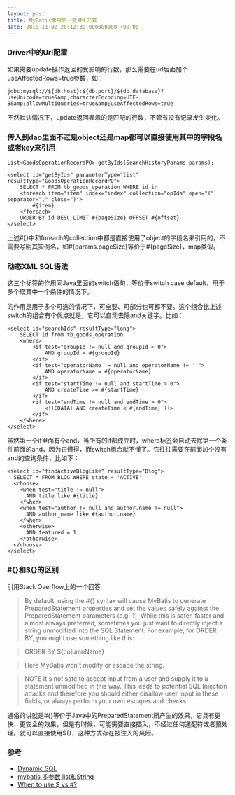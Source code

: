 ```yaml
---
layout: post
title: MyBatis常用的一些XML元素
date: 2018-11-02 20:12:39.000000000 +08:00
---
```



### Driver中的Url配置

如果需要update操作返回的受影响的行数，那么需要在url后面加个useAffectedRows=true参数，如：

```
jdbc:mysql://${db.host}:${db.port}/${db.database}?useUnicode=true&amp;characterEncoding=UTF-8&amp;allowMultiQueries=true&amp;useAffectedRows=true
```

不然默认情况下，update返回表示的是匹配的行数，不管有没有记录发生变化。

### 传入到dao里面不过是object还是map都可以直接使用其中的字段名或者key来引用

```
List<GoodsOperationRecordPO> getByIds(SearchHistoryParams params);
```

```
<select id="getByIds" parameterType="list" resultType="GoodsOperationRecordPO">
    SELECT * FROM tb_goods_operation WHERE id in
    <foreach item="item" index="index" collection="opIds" open="(" separator="," close=")">
        #{item}
    </foreach>
    ORDER BY id DESC LIMIT #{pageSize} OFFSET #{offset}
</select>
```

上述#{}中和foreach的collection中都是直接使用了object的字段名来引用的，不需要写明其实例名，如#{params.pageSize}等价于#{pageSize}，map类似。

### 动态XML SQL语法

<choose> <when> <otherwise> 这三个标签的作用同Java里面的switch语句，等价于switch case default，用于多个取其中一个条件的情况下。

<where> <if>的作用是用于多个可选的情况下，可全要、可部分也可都不要。这个组合比上述switch的组合有个优点就是，它可以自动去除and关键字。比如：



```
<select id="searchIds" resultType="long">
    SELECT id from tb_goods_operation
    <where>
        <if test="groupId != null and groupId > 0">
            AND groupId = #{groupId}
        </if>
        <if test="operatorName != null and operatorName != ''">
            AND operatorName = #{operatorName}
        </if>
        <if test="startTime != null and startTime > 0">
            AND createTime >= #{startTime}
        </if>
        <if test="endTime != null and endTime > 0">
            <![CDATA[ AND createTime < #{endTime} ]]>
        </if>
    </where>
</select>
```


虽然第一个if里面有个and，当所有的if都成立时，where标签会自动去除第一个条件前面的and，因为它懂得，而switch组合就不懂了。它往往需要在前面加个没有and的查询条件，比如下：




```
<select id="findActiveBlogLike" resultType="Blog">
  SELECT * FROM BLOG WHERE state = 'ACTIVE'
  <choose>
    <when test="title != null">
      AND title like #{title}
    </when>
    <when test="author != null and author.name != null">
      AND author_name like #{author.name}
    </when>
    <otherwise>
      AND featured = 1
    </otherwise>
  </choose>
</select>
```


### #{}和${}的区别
引用Stack Overflow上的一个回答

> By default, using the #{} syntax will cause MyBatis to generate PreparedStatement properties and set the values safely against the PreparedStatement parameters (e.g. ?). While this is safer, faster and almost always preferred, sometimes you just want to directly inject a string unmodified into the SQL Statement. For example, for ORDER BY, you might use something like this:

> ORDER BY ${columnName}

> Here MyBatis won't modify or escape the string.

> NOTE It's not safe to accept input from a user and supply it to a statement unmodified in this way. This leads to potential SQL Injection attacks and therefore you should either disallow user input in these fields, or always perform your own escapes and checks.

通俗的讲就是#{}等价于Java中的PreparedStatement所产生的效果，它具有更快、更安全的效果，但是有时候，可能需要直接插入，不经过任何通配符或者预处理。就可以直接使用${}，这种方式存在被注入的风险。

### 参考
- [Dynamic SQL](http://www.mybatis.org/mybatis-3/dynamic-sql.html)
- [mybatis 多参数 list和String](https://blog.csdn.net/u010913106/article/details/50538379)
- [When to use $ vs #?](https://stackoverflow.com/questions/39954300/when-to-use-vs)


